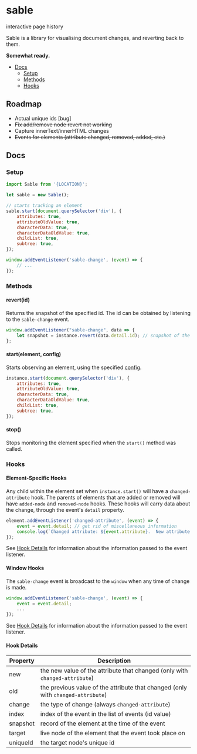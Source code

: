 # sable

interactive page history

Sable is a library for visualising document changes, and reverting back to them.

**Somewhat ready.**

+ [Docs](#docs)
  + [Setup](#setup)
  + [Methods](#methods)
  + [Hooks](#hooks)

## Roadmap

+ Actual unique ids [bug]
+ ~~Fix add/remove node revert not working~~
+ Capture innerText/innerHTML changes
+ ~~Events for elements (attribute changed, removed, added, etc.)~~

## Docs

### Setup

```javascript
import Sable from '{LOCATION}';

let sable = new Sable();

// starts tracking an element
sable.start(document.querySelector('div'), {
    attributes: true,
    attributeOldValue: true,
    characterData: true,
    characterDataOldValue: true,
    childList: true,
    subtree: true,
});

window.addEventListener('sable-change', (event) => {
    // ...
});
```

### Methods

#### revert(id)

Returns the snapshot of the specified id.  The id can be obtained by listening to the `sable-change` event.

```javascript
window.addEventListener("sable-change", data => {
    let snapshot = instance.revert(data.detail.id); // snapshot of the element before its most recent change
};
```

#### start(element, config)

Starts observing an element, using the specified [config](https://developer.mozilla.org/en-US/docs/Web/API/MutationObserverInit).

```javascript
instance.start(document.querySelector('div'), {
    attributes: true,
    attributeOldValue: true,
    characterData: true,
    characterDataOldValue: true,
    childList: true,
    subtree: true,
});
```

#### stop()

Stops monitoring the element specified when the `start()` method was called.

### Hooks

#### Element-Specific Hooks

Any child within the element set when `instance.start()` will have a `changed-attribute` hook.  The parents of elements that are added or removed will have `added-node` and `removed-node` hooks.  These hooks will carry data about the change, through the event's `detail` property.

```javascript
element.addEventListener('changed-attribute', (event) => {
    event = event.detail; // get rid of miscellaneous information
    console.log(`Changed attribute: ${event.attribute}.  New attribute value: ${event.new}.  Old attribute value: ${event.old}.`);
});
```

See [Hook Details](#hook-details) for information about the information passed to the event listener.

#### Window Hooks

The `sable-change` event is broadcast to the `window` when any time of change is made.

```javascript
window.addEventListener('sable-change', (event) => {
    event = event.detail;
    ...
});
```

See [Hook Details](#hook-details) for information about the information passed to the event listener.

#### Hook Details

| Property | Description |
| -------- | ----------- |
| new | the new value of the attribute that changed (only with `changed-attribute`) |
| old | the previous value of the attribute that changed (only with `changed-attribute`) |
| change | the type of change (always `changed-attribute`) |
| index | index of the event in the list of events (id value) |
| snapshot | record of the element at the time of the event |
| target | live node of the element that the event took place on |
| uniqueId | the target node's unique id |
